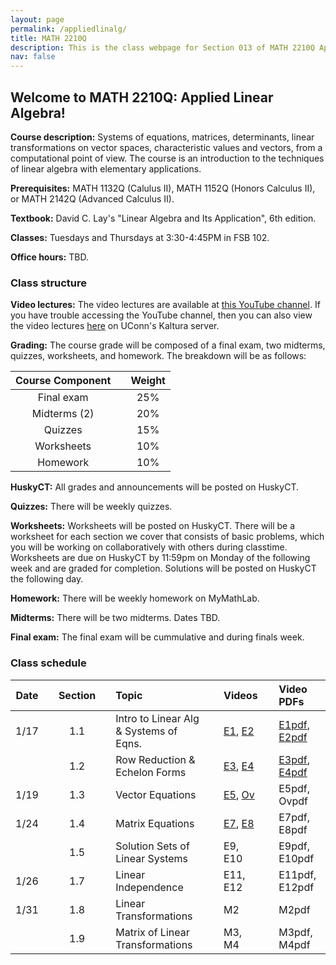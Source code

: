 ```yaml
---
layout: page
permalink: /appliedlinalg/
title: MATH 2210Q
description: This is the class webpage for Section 013 of MATH 2210Q Applied Linear Algebra at UConn.  
nav: false
---
```


## Welcome to MATH 2210Q: Applied Linear Algebra! 

**Course description:** Systems of equations, matrices, determinants, linear transformations on vector spaces, characteristic values and vectors, from a computational point of view. The course is an introduction to the techniques of linear algebra with elementary applications.

**Prerequisites:** MATH 1132Q (Calulus II), MATH 1152Q (Honors Calculus II), or MATH 2142Q (Advanced Calculus II).

**Textbook:** David C. Lay's "Linear Algebra and Its Application", 6th edition. 

**Classes:** Tuesdays and Thursdays at 3:30-4:45PM in FSB 102.

**Office hours:** TBD.


### Class structure



**Video lectures:** The video lectures are available at [this YouTube channel](https://www.youtube.com/channel/UCJgq70ZWtrVIwHEDYdj-kdg/playlists). If you have trouble accessing the YouTube channel, then you can also view the video lectures [here](https://kaltura.uconn.edu/channel/Math%2B2210Q/168885461) on UConn's Kaltura server. 

**Grading:** The course grade will be composed of a final exam, two midterms, quizzes, worksheets, and homework. The breakdown will be as follows: 


| Course Component |       | Weight    | 
| :----:           | :---: |  :----:   |   
| Final exam       |       |  25%      | 
| Midterms (2)     |       |  20%      | 
| Quizzes          |       |  15%      |
| Worksheets       |       |  10%      |  
| Homework         |       |  10%      |

**HuskyCT:** All grades and announcements will be posted on HuskyCT.  

**Quizzes:** There will be weekly quizzes. 

**Worksheets:** Worksheets will be posted on HuskyCT. There will be a worksheet for each section we cover that consists of basic problems, which you will be working on collaboratively with others during classtime. Worksheets are due on HuskyCT by 11:59pm on Monday of the following week and are graded for completion. Solutions will be posted on HuskyCT the following day. 

**Homework:** There will be weekly homework on MyMathLab. 

**Midterms:** There will be two midterms. Dates TBD. 

**Final exam:** The final exam will be cummulative and during finals week. 


### Class schedule

| Date  |      | Section |      | Topic                                       |      | Videos   |      | Video PDFs     |
| :---: | :--: | :---:   | :--: | :---                                        | :--: | :---     | :--: |  :---          |
| 1/17  |      |  1.1    |      |  Intro to Linear Alg & Systems of Eqns.     |      | [E1](https://www.youtube.com/watch?v=0PloaPk86H0&list=PLCyMqkq53VeSogd_0OQtljaVxBtZ0xAC2&index=2), [E2](https://www.youtube.com/watch?v=7QvN1bIMSZQ&list=PLCyMqkq53VeSogd_0OQtljaVxBtZ0xAC2&index=2)   |      | [E1pdf](http://www2.math.uconn.edu/~troby/VLpdfs/E1SysLinEqn.pdf), [E2pdf](http://www2.math.uconn.edu/~troby/VLpdfs/E2SolvLinSys.pdf)   |
|       |      |  1.2    |      |  Row Reduction & Echelon Forms              |      | [E3](https://www.youtube.com/watch?v=S_-cHRG0qeA&list=PLCyMqkq53VeSogd_0OQtljaVxBtZ0xAC2&index=4), [E4](https://www.youtube.com/watch?v=qP2bNBSMWF4&list=PLCyMqkq53VeSogd_0OQtljaVxBtZ0xAC2&index=4)   |      | [E3pdf](http://www2.math.uconn.edu/~troby/VLpdfs/E3echelonForm.pdf), [E4pdf](http://www2.math.uconn.edu/~troby/VLpdfs/E4reducedEF.pdf)   |
| 1/19  |      |  1.3    |      |  Vector Equations                           |      | [E5](https://www.youtube.com/watch?v=Bj6HJ2qDrO4&list=PLCyMqkq53VeSogd_0OQtljaVxBtZ0xAC2&index=5), [Ov](https://www.youtube.com/watch?v=QX1tfnX6-Eg&list=PLCyMqkq53VeSogd_0OQtljaVxBtZ0xAC2&index=1&t=2s)   |      | E5pdf, Ovpdf   |
| 1/24  |      |  1.4    |      |  Matrix Equations                           |      | [E7](https://www.youtube.com/watch?v=bTGS_T3DWGI&list=PLCyMqkq53VeSogd_0OQtljaVxBtZ0xAC2&index=6), [E8](https://www.youtube.com/watch?v=mTuv_veJYmE&list=PLCyMqkq53VeSogd_0OQtljaVxBtZ0xAC2&index=7)   |      | E7pdf, E8pdf   |
|       |      |  1.5    |      |  Solution Sets of Linear Systems            |      | E9, E10  |      | E9pdf, E10pdf  |
| 1/26  |      |  1.7    |      |  Linear Independence                        |      | E11, E12 |      | E11pdf, E12pdf | 
| 1/31  |      |  1.8    |      |  Linear Transformations                     |      | M2       |      | M2pdf          |
|       |      |  1.9    |      |  Matrix of Linear Transformations           |      | M3, M4   |      | M3pdf, M4pdf   |


<!-- 

Quizzes will be weekly (2 random homework problems)

Homework will be about 10 problems per week on MyMathLab (3-4 per section we cover that week)

I will do a mostly flipped classroom style. A little bit of lecture plus problem solving session/working on worksheets. 
I will do more lecture on the days we are covering harder sections. 

-->
